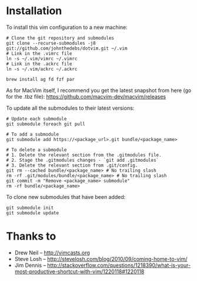 Installation
============

To install this vim configuration to a new machine:

    # Clone the git repository and submodules
    git clone --recurse-submodules -j8 git://github.com/johnthedebs/dotvim.git ~/.vim
    # Link in the .vimrc file
    ln -s ~/.vim/vimrc ~/.vimrc
    # Link in the .ackrc file
    ln -s ~/.vim/ackrc ~/.ackrc

    brew install ag fd fzf par

As for MacVim itself, I recommend you get the latest snapshot from here (go for the .tbz file):
https://github.com/macvim-dev/macvim/releases

To update all the submodules to their latest versions:

    # Update each submodule
    git submodule foreach git pull

    # To add a submodule
    git submodule add https://<package_url>.git bundle/<package_name>

    # To delete a submodule
    # 1. Delete the relevant section from the .gitmodules file.
    # 2. Stage the .gitmodules changes - `git add .gitmodules`
    # 3. Delete the relevant section from .git/config.
    git rm --cached bundle/<package_name> # No trailing slash
    rm -rf .git/modules/bundle/<package_name> # No trailing slash
    git commit -m "Remove <package_name> submodule"
    rm -rf bundle/<package_name>

To clone new submodules that have been added:

    git submodule init
    git submodule update


Thanks to
=========

* Drew Neil – http://vimcasts.org
* Steve Losh – http://stevelosh.com/blog/2010/09/coming-home-to-vim/
* Jim Dennis – http://stackoverflow.com/questions/1218390/what-is-your-most-productive-shortcut-with-vim/1220118#1220118
